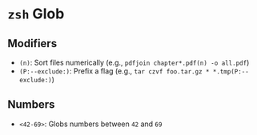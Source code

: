 # `zsh` Glob

## Modifiers

- `(n)`: Sort files numerically (e.g., `pdfjoin chapter*.pdf(n) -o all.pdf`)
- `(P:--exclude:)`: Prefix a flag (e.g., `tar czvf foo.tar.gz * *.tmp(P:--exclude:)`)

## Numbers

- `<42-69>`: Globs numbers between `42` and `69`

